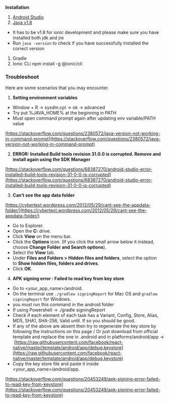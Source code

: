 **Installation**

1. [Android Studio](https://developer.android.com/studio)
2. [Java v1.8](https://www.oracle.com/ca-en/java/technologies/javase/javase8-archive-downloads.html)

- It has to be v1.8 for ionic development and please make sure you have installed both jdk and jre
- Run `java -version` to check if you have successfully installed the correct version

1. Gradle
2. Ionic CLi
   npm install -g @ionic/cli

### Troubleshoot

Here are some scenarios that you may encounter.

1. **Setting environment variables**

- Window + R → sysdm.cpl → ok → advanced
- Try put %JAVA_HOME% at the beginning in PATH
- Must open command prompt again after updating env variable/PATH value

[https://stackoverflow.com/questions/2380572/java-version-not-working-in-command-prompt](https://stackoverflow.com/questions/2380572/java-version-not-working-in-command-prompt)

2. **ERROR: Installed Build tools revision 31.0.0 is corrupted. Remove and install again using the SDK Manager**

[https://stackoverflow.com/questions/68387270/android-studio-error-installed-build-tools-revision-31-0-0-is-corrupted](https://stackoverflow.com/questions/68387270/android-studio-error-installed-build-tools-revision-31-0-0-is-corrupted)

3. **Can’t see the app data folder**

[https://cybertext.wordpress.com/2012/05/29/cant-see-the-appdata-folder/](https://cybertext.wordpress.com/2012/05/29/cant-see-the-appdata-folder/)

- Go to Explorer.
- Open the **C:** drive.
- Click **View** on the menu bar.
- Click the **Options** icon. (If you click the small arrow below it instead, choose **Change Folder and Search options**).
- Select the **View** tab.
- Under **Files and Folders > Hidden files and folders**, select the option to **Show hidden files, folders and drives**.
- Click **OK**.

4. **APK signing error : Failed to read key from key store**

- Go to <your_app_name>/android.
- On the terminal use `./gradlew signingReport` for Mac OS and `gradlew signingReport` for Windows.
- you must run this command in the android folder
- If using Powershell → ./gradle signingReport
- Check if each element of each task has a Variant, Config, Store, Alias, MD5, SHA1, SHA-256, Valid until. If so you should be good.
- If any of the above are absent then try to regenerate the key store by following the instructions on this page / Or just download from official template and replace the one in .android and in platforms/android/app →  [https://raw.githubusercontent.com/facebook/react-native/master/template/android/app/debug.keystore](https://raw.githubusercontent.com/facebook/react-native/master/template/android/app/debug.keystore)
- Copy the key store file and paste it inside <your_app_name>/android/app.

[https://stackoverflow.com/questions/20453249/apk-signing-error-failed-to-read-key-from-keystore](https://stackoverflow.com/questions/20453249/apk-signing-error-failed-to-read-key-from-keystore)
